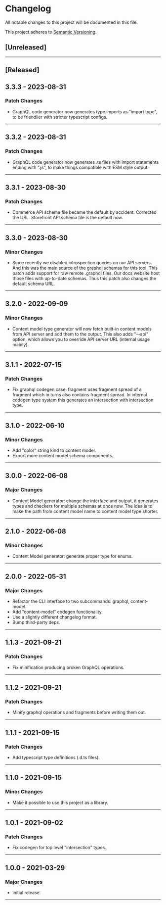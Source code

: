 # Changelog

All notable changes to this project will be documented in this file.

This project adheres to [Semantic Versioning][semantic versioning].

## [Unreleased]

---

## [Released]

## 3.3.3 - 2023-08-31

### Patch Changes

- GraphQL code generator now generates type imports as "import type", to be friendlier with stricter typescript configs.

---

## 3.3.2 - 2023-08-31

### Patch Changes

- GraphQL code generator now generates .ts files with import statements ending with ".js", to make things compatible
  with ESM style output.

---

## 3.3.1 - 2023-08-30

### Patch Changes

- Commerce API schema file became the default by accident. Corrected the URL. Storefront API schema file is the default
  now.

---

## 3.3.0 - 2023-08-30

### Minor Changes

- Since recently we disabled introspection queries on our API servers. And this was the main source of the graphql
  schemas for this tool. This patch adds support for raw remote .graphql files. Our docs website host those files with
  up-to-date schemas. Thus this patch also changes the default schema URL.

---

## 3.2.0 - 2022-09-09

### Minor Changes

- Content model type generator will now fetch built-in content models from API server and add them to the output.
  This also adds "--api" option, which allows you to override API server URL (internal usage mainly).

---

## 3.1.1 - 2022-07-15

### Patch Changes

- Fix graphql codegen case: fragment uses fragment spread of a fragment which in turns also contains fragment spread.
  In internal codegen type system this generates an intersection with intersection type.

---

## 3.1.0 - 2022-06-10

### Minor Changes

- Add "color" string kind to content model.
- Export more content model schema components.

---

## 3.0.0 - 2022-06-08

### Major Changes

- Content Model generator: change the interface and output, it generates types
  and checkers for multiple schemas at once now. The idea is to make the path from
  content model name to content model type shorter.

---

## 2.1.0 - 2022-06-08

### Minor Changes

- Content Model generator: generate proper type for enums.

---

## 2.0.0 - 2022-05-31

### Major Changes

- Refactor the CLI interface to two subcommands: graphql, content-model.
- Add "content-model" codegen functionality.
- Use a slightly different changelog format.
- Bump third-party deps.

---

## 1.1.3 - 2021-09-21

### Patch Changes

- Fix minification producing broken GraphQL operations.

---

## 1.1.2 - 2021-09-21

### Patch Changes

- Minify graphql operations and fragments before writing them out.

---

## 1.1.1 - 2021-09-15

### Patch Changes

- Add typescript type definitions (.d.ts files).

---

## 1.1.0 - 2021-09-15

### Minor Changes

- Make it possible to use this project as a library.

---

## 1.0.1 - 2021-09-02

### Patch Changes

- Fix codegen for top level "intersection" types.

---

## 1.0.0 - 2021-03-29

### Major Changes

- Initial release.

---

<!-- Links -->

[semantic versioning]: https://semver.org/
